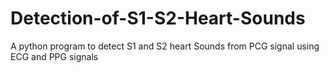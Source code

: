 # Detection-of-S1-S2-Heart-Sounds
A python program to detect S1 and S2 heart Sounds from PCG signal using ECG and PPG signals
